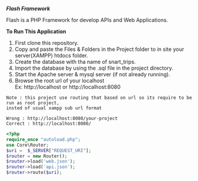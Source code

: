 ***Flash Framework***

Flash is a PHP Framework for develop APIs and Web Applications.

**To Run This Application**
1. First clone this repository.
2. Copy and paste the Files & Folders in the Project folder to in site your server(XAMPP) htdocs folder.
3. Create the database with tha name of snart_trips.
4. Import the database by using the .sql file in the project directory.
5. Start the Apache server & mysql server (if not already running).
6. Browse the root url of your localhost  
Ex: http://localhost  or  http://localhost:8080

```
Note : this project use routing that based on url so its require to be run as root project,
insted of usual xampp sub url format  

Wrong : http://localhost:8080/your-project 
Correct : http://localhost:8080/
```

```php
<?php
require_once "autoload.php";
use Core\Router;
$uri =  $_SERVER["REQUEST_URI"];
$router = new Router();
$router->load('web.json');
$router->load('api.json');
$router->route($uri);
```
